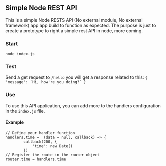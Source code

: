 ## Simple Node REST API
This is a simple Node RESTS API (No external module, No external framework) app app build to function as expected.
The purpose is just to create a prototype to right a simple rest API in node, 
more coming.

### Start
``` node index.js ```

### Test
Send a get request to ```/hello``` you will get a response related to this: ``` {
            'message': `Hi, how're you doing?`
        } ```

### Use
To use this API application, you can add more to the handlers configuration in the ```index.js``` file. 
#### Example 
```
// Define your handler function
handlers.time =  (data = null, callback) => {
        callback(200, {
            'time': new Date()
        })
// Register the route in the router object
router.time = handlers.time

```
